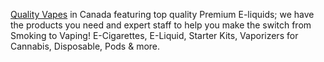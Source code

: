 [Quality Vapes](https://qualityvapes.ca/) in Canada featuring top quality Premium E-liquids; we have the products you need and expert staff to help you make the switch from Smoking to Vaping! E-Cigarettes, E-Liquid, Starter Kits, Vaporizers for Cannabis, Disposable, Pods & more.
